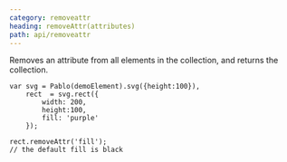 ```yaml
---
category: removeattr
heading: removeAttr(attributes)
path: api/removeattr
---
```


Removes an attribute from all elements in the collection, and returns the collection.

    var svg = Pablo(demoElement).svg({height:100}),
        rect  = svg.rect({
            width: 200,
            height:100,
            fill: 'purple'
        });

    rect.removeAttr('fill');
    // the default fill is black